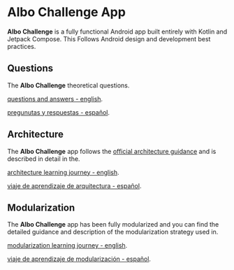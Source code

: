 Albo Challenge App
==================

**Albo Challenge** is a fully functional Android app built entirely with Kotlin and Jetpack Compose. This
Follows Android design and development best practices.

## Questions

The **Albo Challenge** theoretical questions.

[questions and answers - english](docs/Questions.md).

[pregunutas y respuestas - español](docs/Questions-Es.md).

## Architecture

The **Albo Challenge** app follows the
[official architecture guidance](https://developer.android.com/topic/architecture)
and is described in detail in the.

[architecture learning journey - english](docs/Architecture.md).

[viaje de aprendizaje de arquitectura - español](docs/Architecture-Es.md).

## Modularization

The **Albo Challenge** app has been fully modularized and you can find the detailed guidance and
description of the modularization strategy used in.

[modularization learning journey - english](docs/Modularization.md).

[viaje de aprendizaje de modularización - español](docs/Modularization-Es.md).

